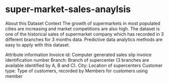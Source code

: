 # super-market-sales-anaylsis
About this Dataset
Context
The growth of supermarkets in most populated cities are increasing and market competitions are also high. The dataset is one of the historical sales of supermarket company which has recorded in 3 different branches for 3 months data. Predictive data analytics methods are easy to apply with this dataset.

Attribute information
Invoice id: Computer generated sales slip invoice identification number
Branch: Branch of supercenter (3 branches are available identified by A, B and C).
City: Location of supercenters
Customer type: Type of customers, recorded by Members for customers using member
